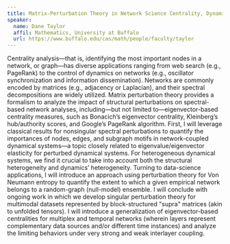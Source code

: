 ```yaml
---
title: Matrix-Perturbation Theory in Network Science Centrality, Dynamical Systems and Multimodal-Data Analysis
speaker:
  name: Dane Taylor
  affil: Mathematics, University at Buffalo
  url: https://www.buffalo.edu/cas/math/people/faculty/taylor
---
```


Centrality analysis—that is, identifying the most important nodes in a network, or graph—has diverse applications ranging from web search (e.g., PageRank) to the control of dynamics on networks (e.g., oscillator synchronization and information dissemination). Networks are commonly encoded by matrices (e.g., adjacency or Laplacian), and their spectral decompositions are widely utilized. Matrix perturbation theory provides a formalism to analyze the impact of structural perturbations on spectral-based network analyses, including—but not limited to—eigenvector-based centrality measures, such as Bonacich’s eigenvector centrality, Kleinberg’s hub/authority scores, and Google’s PageRank algorithm. First, I will leverage classical results for nonsingular spectral perturbations to quantify the importances of nodes, edges, and subgraph motifs in network-coupled dynamical systems—a topic closely related to eigenvalue/eigenvector elasticity for perturbed dynamical systems. For heterogeneous dynamical systems, we find it crucial to take into account both the structural heterogeneity and dynamics’ heterogeneity. Turning to data-science applications, I will introduce an approach using perturbation theory for Von Neumann entropy to quantify the extent to which a given empirical network belongs to a random-graph (null-model) ensemble. I will conclude with ongoing work in which we develop singular perturbation theory for multimodal datasets represented by block-structured "supra" matrices (akin to unfolded tensors). I will introduce a generalization of eigenvector-based centralities for multiplex and temporal networks (wherein layers represent complementary data sources and/or different time instances) and analyze the limiting behaviors under very strong and weak interlayer coupling.